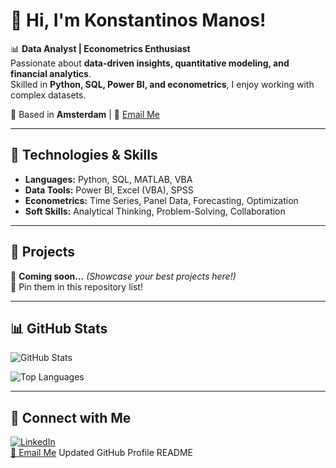# 👋 Hi, I'm Konstantinos Manos!

📊 **Data Analyst | Econometrics Enthusiast**  
Passionate about **data-driven insights, quantitative modeling, and financial analytics**.  
Skilled in **Python, SQL, Power BI, and econometrics**, I enjoy working with complex datasets.  

📍 Based in **Amsterdam** | 📩 [Email Me](mailto:manoskonstantinos960@gmail.com)  

---

## 🔧 Technologies & Skills
- **Languages:** Python, SQL, MATLAB, VBA
- **Data Tools:** Power BI, Excel (VBA), SPSS
- **Econometrics:** Time Series, Panel Data, Forecasting, Optimization
- **Soft Skills:** Analytical Thinking, Problem-Solving, Collaboration

---

## 🚀 Projects
🔹 **Coming soon...** *(Showcase your best projects here!)*  
📌 Pin them in this repository list!  

---

## 📊 GitHub Stats

![GitHub Stats](https://github-readme-stats.vercel.app/api?username=konstantinosmanos&show_icons=true&theme=tokyonight)  

![Top Languages](https://github-readme-stats.vercel.app/api/top-langs/?username=konstantinosmanos&layout=compact&theme=tokyonight)  

---

## 🔗 Connect with Me  
[![LinkedIn](https://img.shields.io/badge/-LinkedIn-0077B5?style=flat&logo=Linkedin&logoColor=white)](https://www.linkedin.com/in/konstantinosmanos)  
[📧 Email Me](mailto:manoskonstantinos960@gmail.com)
Updated GitHub Profile README

